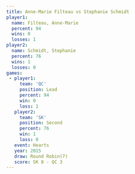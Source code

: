 ```yaml
---
title: Anne-Marie Filteau vs Stephanie Schmidt
player1:                   
  name: Filteau, Anne-Marie
  percent: 94              
  wins: 0                  
  losses: 1                
player2:                   
  name: Schmidt, Stephanie 
  percent: 76              
  wins: 1                  
  losses: 0                
games:
 - player1:        
     team: 'QC'    
     position: Lead
     percent: 94   
     win: 0        
     loss: 1       
   player2:          
     team: 'SK'      
     position: Second
     percent: 76     
     win: 1          
     loss: 0         
   event: Hearts       
   year: 2015          
   draw: Round Robin(7)
   score: SK 8 - QC 3  
---
```

